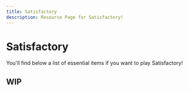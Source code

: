 ```yaml
---
title: Satisfactory
description: Resource Page for Satisfactory!
---
```


# **Satisfactory**

You'll find below a list of essential items if you want to play Satisfactory!

## WIP
